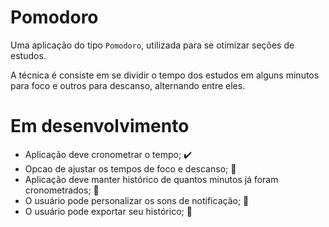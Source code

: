 # Pomodoro

Uma aplicação do tipo `Pomodoro`, utilizada para se otimizar seções de estudos.

A técnica é consiste em se dividir o tempo dos estudos em alguns minutos para foco e outros para descanso, alternando entre eles.

# Em desenvolvimento

- Aplicação deve cronometrar o tempo; ✔️
- Opcao de ajustar os tempos de foco e descanso; 🤞
- Aplicação deve manter histórico de quantos minutos já foram cronometrados; 🤞
- O usuário pode personalizar os sons de notificação; 🤞
- O usuário pode exportar seu histórico; 🤞
 
